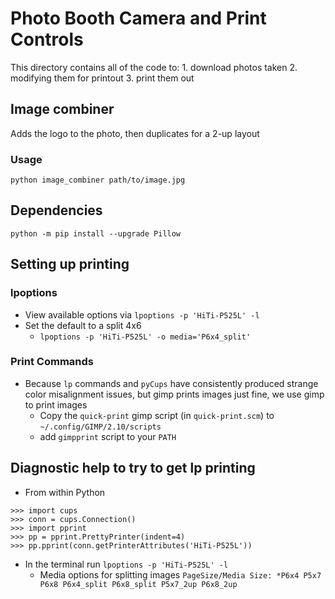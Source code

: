 # Photo Booth Camera and Print Controls

This directory contains all of the code to:
    1. download photos taken
    2. modifying them for printout
    3. print them out

## Image combiner

Adds the logo to the photo, then duplicates for a 2-up layout


### Usage
```
python image_combiner path/to/image.jpg
```

## Dependencies
```
python -m pip install --upgrade Pillow
```

## Setting up printing

### lpoptions
- View available options via `lpoptions -p 'HiTi-P525L' -l`
- Set the default to a split 4x6
    - `lpoptions -p 'HiTi-P525L' -o media='P6x4_split'`

### Print Commands

- Because `lp` commands and `pyCups` have consistently produced strange color misalignment issues, but gimp prints images just fine, we use gimp to print images
    - Copy the `quick-print` gimp script (in `quick-print.scm`) to `~/.config/GIMP/2.10/scripts`
    - add `gimpprint` script to your `PATH`


## Diagnostic help to try to get lp printing

- From within Python
```
>>> import cups
>>> conn = cups.Connection()
>>> import pprint
>>> pp = pprint.PrettyPrinter(indent=4)
>>> pp.pprint(conn.getPrinterAttributes('HiTi-P525L'))
```

- In the terminal run `lpoptions -p 'HiTi-P525L' -l`
  - Media options for splitting images `PageSize/Media Size: *P6x4 P5x7 P6x8 P6x4_split P6x8_split P5x7_2up P6x8_2up`
